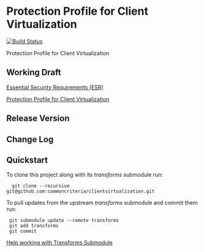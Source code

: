 Protection Profile for Client Virtualization 
============
[![Build Status](https://travis-ci.org/commoncriteria/clientvirtualization.svg?branch=master)](https://travis-ci.org/commoncriteria/clientvirtualization)

Protection Profile for Client Virtualization

## Working Draft
[Essential Security Requirements (ESR)](https://commoncriteria.github.io/pp/clientvirtualization/clientvirtualization-esr.html)

[Protection Profile for Client Virtualization](https://commoncriteria.github.io/pp/clientvirtualization/clientvirtualization-release.html)

## Release Version

## Change Log

## Quickstart
To clone this project along with its _transforms_ submodule run:

````
  git clone --recursive git@github.com:commoncriteria/clientvirtualization.git
````
To pull updates from the upstream _transforms_ submodule and commit them run:
````
 git submodule update --remote transforms
 git add transforms
 git commit
````

[Help working with Transforms Submodule](https://github.com/commoncriteria/transforms/wiki/Working-with-Transforms-as-a-Submodule)
